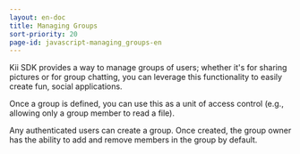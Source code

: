 ---layout: en-doctitle: Managing Groupssort-priority: 20page-id: javascript-managing_groups-en---Kii SDK provides a way to manage groups of users; whether it's for sharing pictures or for group chatting, you can leverage this functionality to easily create fun, social applications.Once a group is defined, you can use this as a unit of access control (e.g., allowing only a group member to read a file).Any authenticated users can create a group.  Once created, the group owner has the ability to add and remove members in the group by default.